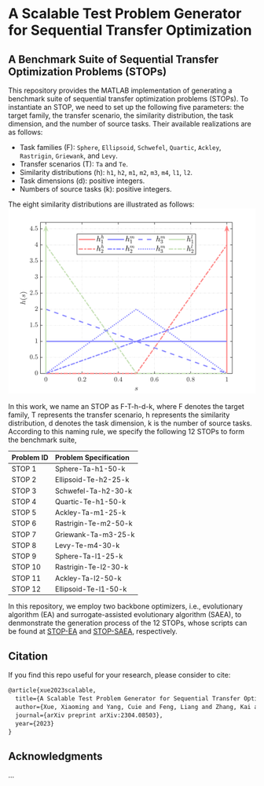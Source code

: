 # A Scalable Test Problem Generator for Sequential Transfer Optimization

## A Benchmark Suite of Sequential Transfer Optimization Problems (STOPs)

This repository provides the MATLAB implementation of generating a benchmark suite of sequential transfer optimization problems (STOPs). To instantiate an STOP, we need to set up the following five parameters: the target family, the transfer scenario, the similarity distribution, the task dimension, and the number of source tasks. Their available realizations are as follows:

* Task families (F): `Sphere`, `Ellipsoid`, `Schwefel`, `Quartic`, `Ackley`, `Rastrigin`, `Griewank`, and `Levy`.
* Transfer scenarios (T): `Ta` and `Te`.
* Similarity distributions (h): `h1`, `h2`, `m1`, `m2`, `m3`, `m4`, `l1`, `l2`.
* Task dimensions (d): positive integers.
* Numbers of source tasks (k): positive integers.

The eight similarity distributions are illustrated as follows:
![NONE](https://github.com/XmingHsueh/STOP-G/blob/main/utils/others/similarity_distributions.png)

In this work, we name an STOP as F-T-h-d-k, where F denotes the target family, T represents the transfer scenario, h represents the similarity distribution, d denotes the task dimension, k is the number of source tasks. According to this naming rule, we specify the following 12 STOPs to form the benchmark suite,


|Problem ID|Problem Specification|
|:-|:-|
|STOP 1|Sphere-Ta-h1-50-k|
|STOP 2|Ellipsoid-Te-h2-25-k|
|STOP 3|Schwefel-Ta-h2-30-k|
|STOP 4|Quartic-Te-h1-50-k|
|STOP 5|Ackley-Ta-m1-25-k|
|STOP 6|Rastrigin-Te-m2-50-k|
|STOP 7|Griewank-Ta-m3-25-k|
|STOP 8|Levy-Te-m4-30-k|
|STOP 9|Sphere-Ta-l1-25-k|
|STOP 10|Rastrigin-Te-l2-30-k|
|STOP 11|Ackley-Ta-l2-50-k|
|STOP 12|Ellipsoid-Te-l1-50-k|

In this repository, we employ two backbone optimizers, i.e., evolutionary algorithm (EA) and surrogate-assisted evolutionary algorithm (SAEA), to denmonstrate the generation process of the 12 STOPs, whose scripts can be found at [STOP-EA](https://github.com/XmingHsueh/STOP/blob/main/main_generation_ea.m) and [STOP-SAEA](https://github.com/XmingHsueh/STOP/blob/main/main_generation_saea.m), respectively.

## Citation

If you find this repo useful for your research, please consider to cite:
```latex
@article{xue2023scalable,
  title={A Scalable Test Problem Generator for Sequential Transfer Optimization},
  author={Xue, Xiaoming and Yang, Cuie and Feng, Liang and Zhang, Kai and Song, Linqi and Tan, Kay Chen},
  journal={arXiv preprint arXiv:2304.08503},
  year={2023}
}
```

## Acknowledgments

...

